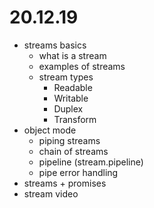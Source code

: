 # 20.12.19

* streams basics
    * what is a stream
    * examples of streams
    * stream types
        * Readable
        * Writable
        * Duplex
        * Transform
* object mode
    * piping streams
    * chain of streams
    * pipeline (stream.pipeline)
    * pipe error handling
* streams + promises
* stream video